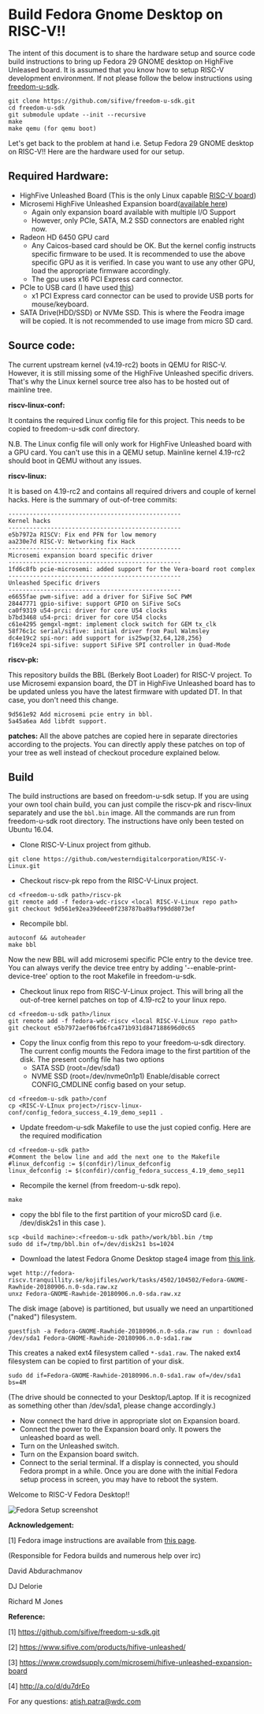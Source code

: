 
Build Fedora Gnome Desktop on RISC-V!!
=======================================================
The intent of this document is to share the hardware setup and source code
build instructions to bring up Fedora 29 GNOME desktop on HighFive Unleased
board. It is assumed that you know how to setup RISC-V development environment.
If not please follow the below instructions using [freedom-u-sdk](https://github.com/sifive/freedom-u-sdk.git).

```
git clone https://github.com/sifive/freedom-u-sdk.git
cd freedom-u-sdk
git submodule update --init --recursive
make
make qemu (for qemu boot)
```
Let's get back to the problem at hand i.e. Setup Fedora 29 GNOME desktop on RISC-V!!
Here are the hardware used for our setup.

Required Hardware:
----------------------------------------------------------------------------------

* HighFive Unleashed Board (This is the only Linux capable [RISC-V board](https://www.sifive.com/products/hifive-unleashed/))
* Microsemi HighFive Unleashed Expansion board([available here](https://www.crowdsupply.com/microsemi/hifive-unleashed-expansion-board))
	* Again only expansion board available with multiple I/O Support
	* However, only PCIe, SATA, M.2 SSD connectors are enabled right now.
* Radeon HD 6450 GPU card
	* Any Caicos-based card should be OK. But the kernel config instructs specific firmware to be used. It is recommended to use the above specific GPU as it is verified. In case you want to use any other GPU, load the appropriate firmware accordingly.
	- The gpu uses x16 PCI Express card connector.
* PCIe to USB card (I have used [this](http://a.co/d/du7drEo))
	- x1 PCI Express card connector can be used to provide USB ports for
	  mouse/keyboard.
* SATA Drive(HDD/SSD) or NVMe SSD. This is where the Feodra image will be copied.
	It is not recommended to use  image from micro SD card.


Source code:
----------------------------------------------------------------------------------
The current upstream kernel (v4.19-rc2) boots in QEMU for RISC-V. However, it is still
missing some of the HighFive Unleashed specific drivers. That's why the Linux kernel
source tree also has to be hosted out of mainline tree.

**riscv-linux-conf:**

It contains the required Linux config file for this project. This needs to be copied  to freedom-u-sdk conf directory.

N.B. The Linux config file will only work for HighFive Unleashed board with a GPU card. You can't use this in a QEMU setup. Mainline kernel 4.19-rc2 should boot in QEMU without
any issues.

**riscv-linux:**

It is based on 4.19-rc2 and contains all required drivers and couple of kernel hacks.
Here is the summary of out-of-tree commits:

	-------------------------------------------------
	Kernel hacks
	-------------------------------------------------
	e5b7972a RISCV: Fix end PFN for low memory
	aa230e7d RISC-V: Networking fix Hack
	-------------------------------------------------
	Microsemi expansion board specific driver
	-------------------------------------------------
	1fd6c8fb pcie-microsemi: added support for the Vera-board root complex
	-------------------------------------------------
	Unleashed Specific drivers
	-------------------------------------------------
	e6655fae pwm-sifive: add a driver for SiFive SoC PWM
	28447771 gpio-sifive: support GPIO on SiFive SoCs
	ca0f9319 u54-prci: driver for core U54 clocks
	b7bd3468 u54-prci: driver for core U54 clocks
	c61e4295 gemgxl-mgmt: implement clock switch for GEM tx_clk
	58f76c1c serial/sifive: initial driver from Paul Walmsley
	dc4e19c2 spi-nor: add support for is25wp{32,64,128,256}
	f169ce24 spi-sifive: support SiFive SPI controller in Quad-Mode

**riscv-pk:**

This repository builds the BBL (Berkely Boot Loader) for RISC-V project.
To use Microsemi expansion board, the DT in HighFive Unleashed board has
to be updated unless you have the latest firmware with updated DT.
In that case, you don't need this change.

	9d561e92 Add microsemi pcie entry in bbl.
	5a45a6ea Add libfdt support.

**patches:**
All the above patches are copied here in separate directories according to the projects.
You can directly apply these patches on top of your tree as well instead of checkout procedure
explained below.

Build
----------------------------------------------------------------------------------

The build instructions are based on freedom-u-sdk setup. If you are using your own tool chain build, you can just compile the riscv-pk and riscv-linux separately and use the `bbl.bin` image. All the commands are run from freedom-u-sdk root directory.
The instructions have only been tested on Ubuntu 16.04.

* Clone RISC-V-Linux project from github.

```
git clone https://github.com/westerndigitalcorporation/RISC-V-Linux.git
```
* Checkout riscv-pk repo from the RISC-V-Linux project.
```
cd <freedom-u-sdk path>/riscv-pk
git remote add -f fedora-wdc-riscv <local RISC-V-Linux repo path> 
git checkout 9d561e92ea39deee0f238787ba89af99dd8073ef
```
* Recompile bbl.
```
autoconf && autoheader
make bbl
```
Now the new BBL will add microsemi specific PCIe entry to the device tree.
   You can always verify the device tree entry by adding '--enable-print-device-tree'
   option to the root Makefile in freedom-u-sdk.
* Checkout linux repo from RISC-V-Linux project. This will bring all the out-of-tree kernel
  patches on top of 4.19-rc2 to your linux repo.
```
cd <freedom-u-sdk path>/linux
git remote add -f fedora-wdc-riscv <local RISC-V-Linux repo path> 
git checkout e5b7972aef06fb6fca471b931d847188696d0c65
```
* Copy the linux config from this repo to your freedom-u-sdk directory.
   The current config mounts the Fedora image to the first partition of the disk.
   The present config file has two options
	- SATA SSD (root=/dev/sda1)
	- NVME SSD (root=/dev/nvme0n1p1)
   Enable/disable correct CONFIG_CMDLINE config based on your setup.
```
cd <freedom-u-sdk path>/conf
cp <RISC-V-LInux project>/riscv-linux-conf/config_fedora_success_4.19_demo_sep11 . 
```

* Update freedom-u-sdk Makefile to use the just copied config. Here are the required modification

```
cd <freedom-u-sdk path>
#Comment the below line and add the next one to the Makefile
#linux_defconfig := $(confdir)/linux_defconfig
linux_defconfig := $(confdir)/config_fedora_success_4.19_demo_sep11
```
* Recompile the kernel (from freedom-u-sdk repo).

```
make
```

* copy the bbl file to the first partition of your microSD card (i.e. /dev/disk2s1 in this case
	).

```
scp <build machine>:<freedom-u-sdk path>/work/bbl.bin /tmp
sudo dd if=/tmp/bbl.bin of=/dev/disk2s1 bs=1024
```

* Download the latest Fedora Gnome Desktop stage4 image from [this link](http://fedora-riscv.tranquillity.se/koji/tasks?state=closed&view=flat&method=createAppliance&order=-id).

```
wget http://fedora-riscv.tranquillity.se/kojifiles/work/tasks/4502/104502/Fedora-GNOME-Rawhide-20180906.n.0-sda.raw.xz
unxz Fedora-GNOME-Rawhide-20180906.n.0-sda.raw.xz
```
The disk image (above) is partitioned, but usually we need an unpartitioned ("naked") filesystem.

```
guestfish -a Fedora-GNOME-Rawhide-20180906.n.0-sda.raw run : download /dev/sda1 Fedora-GNOME-Rawhide-20180906.n.0-sda1.raw
```

This creates a naked ext4 filesystem called `*-sda1.raw`. The naked ext4 filesystem can be copied to first partition of your disk.

```
sudo dd if=Fedora-GNOME-Rawhide-20180906.n.0-sda1.raw of=/dev/sda1 bs=4M
```

(The drive should be connected to your Desktop/Laptop. If it is recognized as something other than /dev/sda1, please change accordingly.)

* Now connect the hard drive in appropriate slot on Expansion board.
* Connect the power to the Expansion board only. It powers the unleashed board as well.
* Turn on the Unleashed switch.
* Turn on the Expansion board switch.
* Connect to the serial terminal. If a display is connected, you should Fedora prompt in a while. Once you are done with the initial Fedora setup process in screen, you may have to reboot the system.  

Welcome to RISC-V Fedora Desktop!!

![Fedora Setup screenshot](images/fedora.JPG?raw=true "Title")


**Acknowledgement:**

[1] Fedora image instructions are available from [this page](https://fedoraproject.org/wiki/Architectures/RISC-V/Installing
).

(Responsible for Fedora builds and numerous help over irc)

David Abdurachmanov

DJ Delorie

Richard M Jones

**Reference:**

[1] https://github.com/sifive/freedom-u-sdk.git

[2] https://www.sifive.com/products/hifive-unleashed/

[3] https://www.crowdsupply.com/microsemi/hifive-unleashed-expansion-board

[4] http://a.co/d/du7drEo

For any questions: atish.patra@wdc.com
